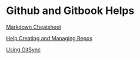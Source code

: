 # Github and Gitbook Helps

[Markdown Cheatsheet](https://github.com/im-luka/markdown-cheatsheet)

[Help Creating and Managing Repos](https://docs.github.com/en/repositories/creating-and-managing-repositories)

[Using GitSync](https://docs.gitbook.com/content-editor/import#importing-via-git-sync)
